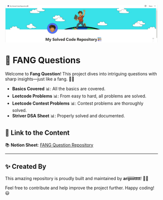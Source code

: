 ![Cover Image](public/images/cover.jpg)

# 🐉 FANG Questions

Welcome to **Fang Question**! This project dives into intriguing questions with sharp insights—just like a fang. 🦇💡   
- **Basics Covered** 📊: All the basics are covered.  
- **Leetcode Problems** 📊: From easy to hard, all problems are solved.  
- **Leetcode Contest Problems** 📊: Contest problems are thoroughly solved.  
- **Striver DSA Sheet** 📊: Properly solved and documented.  

## 🔧 Link to the Content  
📚 **Notion Sheet**: [FANG Question Repository](https://www.notion.so/My-Solved-Code-Repository-1facd6664e6280fba154c72101c03e70?source=copy_link)  

---

## ✨ Created By  
This amazing repository is proudly built and maintained by **arijiiiitttt**! 🚀💡  

Feel free to contribute and help improve the project further. Happy coding! 😃
